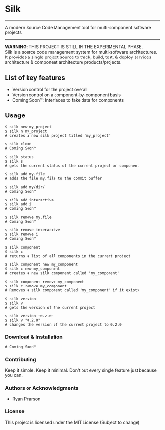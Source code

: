 <!-- ![](logo.png) -->

# Silk

* * *

A modern Source Code Management tool for multi-component software projects

* * *

**WARNING**: THIS PROJECT IS STILL IN THE EXPERIMENTAL PHASE.  
Silk is a source code management system for multi-software architectures. It provides a single project source to track, build, test, & deploy services architecture & component architecture products/projects.

## List of key features

* Version control for the project overall
* Version control on a component-by-component basis
* Coming Soon™: Interfaces to fake data for components

## Usage

```shell
$ silk new my_project
$ silk n my_project
# creates a new silk project titled 'my_project'

$ silk clone
# Coming Soon™

$ silk status
$ silk s
# gets the current status of the current project or component

$ silk add my.file
# adds the file my.file to the commit buffer

$ silk add my/dir/
# Coming Soon™

$ silk add interactive
$ silk add i
# Coming Soon™

$ silk remove my.file
# Coming Soon™

$ silk remove interactive
$ silk remove i
# Coming Soon™

$ silk component
$ silk c
# returns a list of all components in the current project

$ silk component new my_component
$ silk c new my_component
# creates a new silk component called 'my_component'

$ silk component remove my_component
$ silk c remove my_component
# Removes a silk component called 'my_component' if it exists

$ silk version
$ silk v
# gets the version of the current project

$ silk version "0.2.0"
$ silk v "0.2.0"
# changes the version of the current project to 0.2.0
```

### Download & Installation

```shell
# Coming Soon™
```

### Contributing

Keep it simple. Keep it minimal. Don't put every single feature just because you can.

### Authors or Acknowledgments

* Ryan Pearson

### License

This project is licensed under the MIT License (Subject to change)
